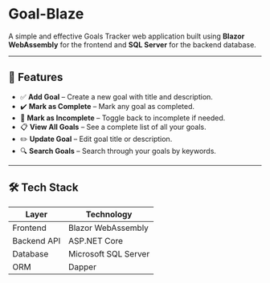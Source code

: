 # Goal-Blaze 

A simple and effective Goals Tracker web application built using **Blazor WebAssembly** for the frontend and **SQL Server** for the backend database.

---

## 🚀 Features

- ✅ **Add Goal** – Create a new goal with title and description.
- ✔️ **Mark as Complete** – Mark any goal as completed.
- 🔄 **Mark as Incomplete** – Toggle back to incomplete if needed.
- 📋 **View All Goals** – See a complete list of all your goals.
- ✏️ **Update Goal** – Edit goal title or description.
- 🔍 **Search Goals** – Search through your goals by keywords.

---

## 🛠️ Tech Stack

| Layer        | Technology       |
|--------------|------------------|
| Frontend     | Blazor WebAssembly |
| Backend API  | ASP.NET Core  |
| Database     | Microsoft SQL Server |
| ORM          | Dapper |
 
